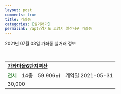 ```yaml
---
layout: post
comments: true
title: 가좌동
categories: [실거래가]
permalink: /apt/경기도 고양시 일산서구 가좌동
---
```


2021년 07월 03일 가좌동 실거래 정보

<script type="text/javascript">
  google.charts.load('current', {'packages':['corechart']});
  google.charts.setOnLoadCallback(drawChart);

  function drawChart() {
    var data = google.visualization.arrayToDataTable([['거래일', '매매', '전월세', '전매'], ['20-07', 33, 22, 0], ['20-08', 31, 12, 0], ['20-09', 30, 28, 0], ['20-10', 55, 32, 0], ['20-11', 89, 28, 0], ['20-12', 51, 21, 0], ['21-01', 27, 19, 0], ['21-02', 22, 34, 0], ['21-03', 14, 22, 0], ['21-04', 18, 29, 0], ['21-05', 21, 20, 0], ['21-06', 9, 15, 0]]);

    var options = {
      title: '최근 유형별 거래량 추이',
      legend: { position: 'bottom' }
    };

    var chart = new google.visualization.LineChart(document.getElementById('columnchart_material'));
    chart.draw(data, (options));
  }
</script>

<div id="columnchart_material" style="width: 95%; margin-left: -35px; display: block"></div>
<br>
<table>
  <tr>
    <td colspan="4" style="font-weight: bold;"><a href="https://search.naver.com/search.naver?query=가좌동 가좌마을6단지벽산">가좌마을6단지벽산</a></td>
  </tr>
    
  <tr>
    <td><a style="color: darkgreen">전세</a></td>
    <td>14층</td>
    <td>59.906㎡</td>
    <td>계약일 2021-05-31</td>
  </tr>
  <tr>
    <td colspan="4">30,000</td>
  </tr>
    
</table>
    